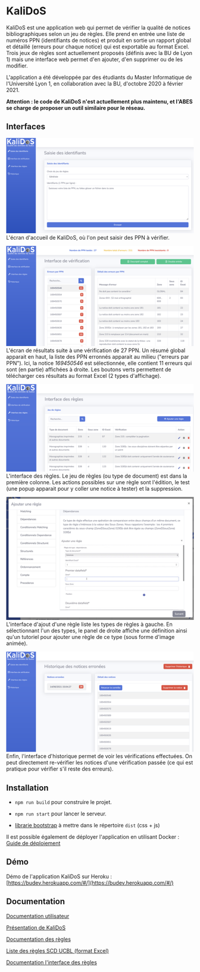 # KaliDoS

KaliDoS est une application web qui permet de vérifier la qualité de notices bibliographiques selon un jeu de règles.
Elle prend en entrée une liste de numéros PPN (identifiants de notices) et produit en sortie un rapport global et détaillé (erreurs pour chaque notice) qui est exportable au format Excel.
Trois jeux de règles sont actuellement proposés (définis avec la BU de Lyon 1) mais une interface web permet d'en ajouter, d'en supprimer ou de les modifier.

L'application a été développée par des étudiants du Master Informatique de l'Université Lyon 1, en collaboration avec la BU, d'octobre 2020 à février 2021.


**Attention : le code de KaliDoS n'est actuellement plus maintenu, et l'ABES se charge de proposer un outil similaire pour le réseau.**


## Interfaces

![Ecran accueil KaliDoS](static/kalidos-screen-accueil.png) 
L'écran d'accueil de KaliDoS, où l'on peut saisir des PPN à vérifier.

![Ecran de résultats](static/kalidos-screen-resultats.png) 
L'écran de résultats suite à une vérification de 27 PPN. Un résumé global apparait en haut, la liste des PPN erronnés apparait au milieu ("erreurs par PPN"). Ici, la notice _169450546_ est sélectionnée, elle contient 11 erreurs qui sont (en partie) affichées à droite. Les boutons verts permettent de télécharger ces résultats au format Excel (2 types d'affichage).

![Ecran des règles](static/kalidos-screen-regles.png) 
L'interface des règles. Le jeu de règles (ou type de document) est dans la première colonne. Les actions possibles sur une règle sont l'édition, le test (une popup apparait pour y coller une notice à tester) et la suppression.

![Ecran d'ajout d'une règle](static/kalidos-screen-popup-regles.png) 
L'interface d'ajout d'une règle liste les types de règles à gauche. En sélectionnant l'un des types, le panel de droite affiche une définition ainsi qu'un tutoriel pour ajouter une règle de ce type (sous forme d'image animée).

![Ecran d'ajout d'une règle](static/kalidos-screen-historique.png) 
Enfin, l'interface d'historique permet de voir les vérifications effectuées. On peut directement re-vérifier les notices d'une vérification passée (ce qui est pratique pour vérifier s'il reste des erreurs).


## Installation

+ `npm run build` pour construire le projet.
+ `npm run start` pour lancer le serveur.

+ [librarie bootstrap](https://getbootstrap.com/) à mettre dans le répertoire `dist` (css + js)

Il est possible également de déployer l'application en utilisant Docker : [Guide de déploiement](doc/deploiement.md)

## Démo

Démo de l'application KaliDoS sur Heroku : [https://budev.herokuapp.com/#/](https://budev.herokuapp.com/#/)

## Documentation

[Documentation utilisateur](doc/doc-utilisateur.md)

[Présentation de KaliDoS](doc/presentation-KaliDoS.pptx)

[Documentation des règles](doc/regles.md)

[Liste des règles SCD UCBL (format Excel)](doc/controle-qualité-v5.xlsx)

[Documentation l'interface des règles](doc/interfaces-regles.md)


